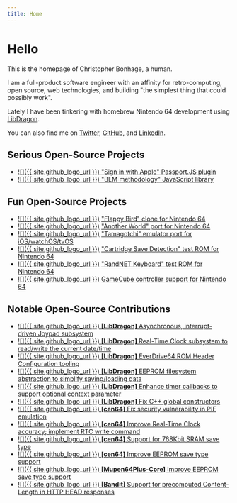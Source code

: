 ```yaml
---
title: Home
---
```

# Hello

This is the homepage of Christopher Bonhage, a human.

I am a full-product software engineer with an affinity for retro-computing, open source, web technologies, and building "the simplest thing that could possibly work".

Lately I have been tinkering with homebrew Nintendo 64 development using [LibDragon](https://github.com/DragonMinded/libdragon/).

You can also find me on [Twitter](https://twitter.com/meeq64), [GitHub](https://github.com/meeq), and [LinkedIn](https://www.linkedin.com/in/christopher-bonhage-629612136/).

## Serious Open-Source Projects

* [![]({{ site.github_logo_url }}) "Sign in with Apple" Passport.JS plugin](https://github.com/mix/passport-apple-id)
* [![]({{ site.github_logo_url }}) "BEM methodology" JavaScript library](https://github.com/mix/bem-entity)

## Fun Open-Source Projects

* [![]({{ site.github_logo_url }})](https://github.com/meeq/FlappyBird-N64) ["Flappy Bird" clone for Nintendo 64](/FlappyBird-N64)
* [![]({{ site.github_logo_url }})](https://github.com/meeq/AnotherWorld-N64) ["Another World" port for Nintendo 64](/AnotherWorld-N64)
* [![]({{ site.github_logo_url }})](https://github.com/meeq/Tamatrix-Xcode) ["Tamagotchi" emulator port for iOS/watchOS/tvOS](/Tamatrix-Xcode)
* [![]({{ site.github_logo_url }})](https://github.com/meeq/SaveTest-N64) ["Cartridge Save Detection" test ROM for Nintendo 64](/SaveTest-N64)
* [![]({{ site.github_logo_url }})](https://github.com/meeq/KeyboardTest-N64) ["RandNET Keyboard" test ROM for Nintendo 64](/KeyboardTest-N64)
* [![]({{ site.github_logo_url }})](https://github.com/meeq/JoypadTest-N64) [GameCube controller support for Nintendo 64](/JoypadTest-N64)

## Notable Open-Source Contributions

* [![]({{ site.github_logo_url }}) **[LibDragon]** Asynchronous, interrupt-driven Joypad subsystem](https://github.com/DragonMinded/libdragon/pull/430)
* [![]({{ site.github_logo_url }}) **[LibDragon]** Real-Time Clock subsystem to read/write the current date/time](https://github.com/DragonMinded/libdragon/pull/152)
* [![]({{ site.github_logo_url }}) **[LibDragon]** EverDrive64 ROM Header Configuration tooling](https://github.com/DragonMinded/libdragon/pull/153)
* [![]({{ site.github_logo_url }}) **[LibDragon]** EEPROM filesystem abstraction to simplify saving/loading data](https://github.com/DragonMinded/libdragon/pull/125)
* [![]({{ site.github_logo_url }}) **[LibDragon]** Enhance timer callbacks to support optional context parameter](https://github.com/DragonMinded/libdragon/pull/241)
* [![]({{ site.github_logo_url }}) **[LibDragon]** Fix C++ global constructors](https://github.com/DragonMinded/libdragon/pull/118)
* [![]({{ site.github_logo_url }}) **[cen64]** Fix security vulnerability in PIF emulation](https://github.com/n64dev/cen64/pull/206)
* [![]({{ site.github_logo_url }}) **[cen64]** Improve Real-Time Clock accuracy; implement RTC write command](https://github.com/n64dev/cen64/pull/205)
* [![]({{ site.github_logo_url }}) **[cen64]** Support for 768Kbit SRAM save type](https://github.com/n64dev/cen64/pull/204)
* [![]({{ site.github_logo_url }}) **[cen64]** Improve EEPROM save type support](https://github.com/n64dev/cen64/pull/203)
* [![]({{ site.github_logo_url }}) **[Mupen64Plus-Core]** Improve EEPROM save type support](https://github.com/mupen64plus/mupen64plus-core/pull/878)
* [![]({{ site.github_logo_url }}) **[Bandit]** Support for precomputed Content-Length in HTTP HEAD responses](https://github.com/mtrudel/bandit/pull/353)
